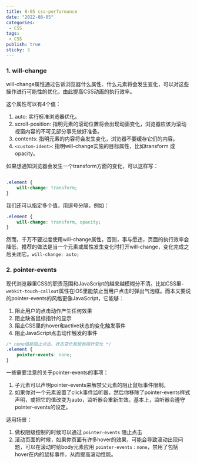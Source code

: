 ```yaml
---
title: 8-05 css-performance
date: "2022-08-05"
categories:
 - CSS
tags:
 - CSS
publish: true
sticky: 3
---
```



### 1. will-change

will-change属性通过告诉浏览器什么属性、什么元素将会发生变化，可以对这些操作进行可能性的优化，由此提高CSS动画的执行效率。

这个属性可以有4个值：

1. auto: 实行标准浏览器优化。
2. scroll-position: 指明元素的滚动位置将会出现动画变化，浏览器应该为滚动视窗内容的不可见部分事先做好准备。
3. contents: 指明元素的内容将会发生变化，浏览器不要缓存它们的内容。
4. `<custom-ident>`: 指明will-change实施的目标属性，比如transform 或 opacity。

如果想通知浏览器会发生一个transform方面的变化，可以这样写：
```css

.element {
	will-change: transform;
}
```
我们还可以指定多个值，用逗号分隔，例如：

```css
.element {
	will-change: transform, opacity;
}
```

然而，千万不要过度使用will-change属性，否则，事与愿违，页面的执行效率会降低，推荐的做法是当一个元素或属性发生变化时打开will-change，变化完成之后关闭它。`will-change: auto;`

### 2. pointer-events
现代浏览器里CSS的职责范围和JavaScript的越来越模糊分不清。比如CSS里`-webkit-touch-callout`属性在iOS里能禁止当用户点击时弹出气泡框。而本文要说的pointer-events的风格更像JavaScript，它能够：

1. 阻止用户的点击动作产生任何效果
2. 阻止缺省鼠标指针的显示
3. 阻止CSS里的hover和active状态的变化触发事件
4. 阻止JavaScript点击动作触发的事件


```css
/* none值能阻止点击、状态变化和鼠标指针变化 */
.element {
    pointer-events: none;
}
```
一些需要注意的关于pointer-events的事项：

1. 子元素可以声明pointer-events来解禁父元素的阻止鼠标事件限制。
2. 如果你对一个元素设置了click事件监听器，然后你移除了pointer-events样式声明，或把它的值改变为auto，监听器会重新生效。基本上，监听器会遵守pointer-events的设定。

适用场景：

1. 做权限级控制的时候可以通过 `pointer-events` 阻止点击
2. 滚动页面的时候，如果你页面有许多hover的效果，可能会导致滚动出现问题，可以在滚动时给body元素应用 `pointer-events：none`，禁用了包括hover在内的鼠标事件，从而提高滚动性能。
